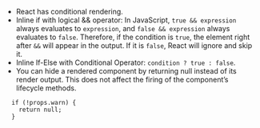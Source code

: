 - React has conditional rendering.
- Inline if with logical && operator: In JavaScript, `true && expression` always evaluates to `expression`, and `false && expression` always evaluates to `false`. Therefore, if the condition is `true`, the element right after `&&` will appear in the output. If it is `false`, React will ignore and skip it.
- Inline If-Else with Conditional Operator: `condition ? true : false`.
- You can hide a rendered component by returning null instead of its render output. This does not affect the firing of the component’s lifecycle methods.
```
  if (!props.warn) {
    return null;
  }
```